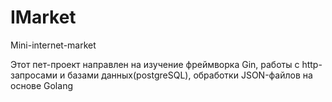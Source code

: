 # IMarket
Mini-internet-market

Этот пет-проект направлен на изучение фреймворка Gin, работы с http-запросами и базами данных(postgreSQL), обработки JSON-файлов на основе Golang
